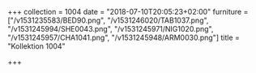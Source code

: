 +++
collection = 1004
date = "2018-07-10T20:05:23+02:00"
furniture = ["/v1531235583/BED90.png", "/v1531246020/TAB1037.png", "/v1531245994/SHE0043.png", "/v1531245971/NIG1020.png", "/v1531245957/CHA1041.png", "/v1531245948/ARM0030.png"]
title = "Kollektion 1004"

+++
